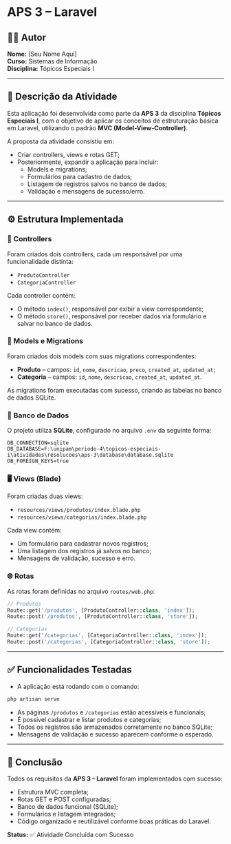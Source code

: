 # APS 3 – Laravel

## 👨‍💻 Autor

**Nome:** [Seu Nome Aqui]  
**Curso:** Sistemas de Informação  
**Disciplina:** Tópicos Especiais I

---

## 📄 Descrição da Atividade

Esta aplicação foi desenvolvida como parte da **APS 3** da disciplina **Tópicos Especiais I**, com o objetivo de aplicar os conceitos de estruturação básica em Laravel, utilizando o padrão **MVC (Model-View-Controller)**.

A proposta da atividade consistiu em:

* Criar controllers, views e rotas GET;
* Posteriormente, expandir a aplicação para incluir:
  * Models e migrations;
  * Formulários para cadastro de dados;
  * Listagem de registros salvos no banco de dados;
  * Validação e mensagens de sucesso/erro.

---

## ⚙️ Estrutura Implementada

### 🧩 Controllers

Foram criados dois controllers, cada um responsável por uma funcionalidade distinta:

* `ProdutoController`
* `CategoriaController`

Cada controller contém:

* O método `index()`, responsável por exibir a view correspondente;
* O método `store()`, responsável por receber dados via formulário e salvar no banco de dados.

### 💾 Models e Migrations

Foram criados dois models com suas migrations correspondentes:

* **Produto** – campos: `id`, `nome`, `descricao`, `preco`, `created_at`, `updated_at`;
* **Categoria** – campos: `id`, `nome`, `descricao`, `created_at`, `updated_at`.

As migrations foram executadas com sucesso, criando as tabelas no banco de dados SQLite.

### 🧱 Banco de Dados

O projeto utiliza **SQLite**, configurado no arquivo `.env` da seguinte forma:
```env
DB_CONNECTION=sqlite
DB_DATABASE=F:\unipam\periodo-4\topicos-especiais-i\atividades\resolucoes\aps-3\database\database.sqlite
DB_FOREIGN_KEYS=true
```

### 🖥️ Views (Blade)

Foram criadas duas views:

* `resources/views/produtos/index.blade.php`
* `resources/views/categorias/index.blade.php`

Cada view contém:

* Um formulário para cadastrar novos registros;
* Uma listagem dos registros já salvos no banco;
* Mensagens de validação, sucesso e erro.

### 🌐 Rotas

As rotas foram definidas no arquivo `routes/web.php`:
```php
// Produtos
Route::get('/produtos', [ProdutoController::class, 'index']);
Route::post('/produtos', [ProdutoController::class, 'store']);

// Categorias
Route::get('/categorias', [CategoriaController::class, 'index']);
Route::post('/categorias', [CategoriaController::class, 'store']);
```

---

## ✅ Funcionalidades Testadas

* A aplicação está rodando com o comando:
```bash
php artisan serve
```

* As páginas `/produtos` e `/categorias` estão acessíveis e funcionais;
* É possível cadastrar e listar produtos e categorias;
* Todos os registros são armazenados corretamente no banco SQLite;
* Mensagens de validação e sucesso aparecem conforme o esperado.

---

## 🏁 Conclusão

Todos os requisitos da **APS 3 – Laravel** foram implementados com sucesso:

* Estrutura MVC completa;
* Rotas GET e POST configuradas;
* Banco de dados funcional (SQLite);
* Formulários e listagem integrados;
* Código organizado e reutilizável conforme boas práticas do Laravel.

**Status:** ✅ Atividade Concluída com Sucesso